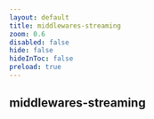 ```yaml
---
layout: default 
title: middlewares-streaming  
zoom: 0.6   
disabled: false 
hide: false 
hideInToc: false    
preload: true   
---
```



## middlewares-streaming   
